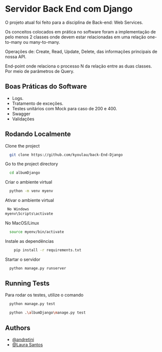 
# Servidor Back End com Django

O projeto atual foi feito para a disciplina de Back-end: Web Services.

Os conceitos colocados em prática no software foram a implementação de pelo menos 2 classes onde  devem estar relacionadas em uma relação one-to-many ou many-to-many.

Operações de:
Create,
Read,
Update,
Delete, das informações principais de nossa API.

End-point onde relaciona o processo N da relação entre as duas classes. Por meio de parâmetros de Query.


## Boas Práticas do Software

- Logs.
- Tratamento de exceções.
- Testes unitários com Mock para caso de 200 e 400.
- Swagger
- Validações
## Rodando Localmente

Clone the project

```bash
  git clone https://github.com/kyoulau/back-End-Django
```

Go to the project directory

```bash
  cd albumDjango
```

Criar o ambiente virtual
```bash
  python -m venv myenv
```

Ativar o ambiente virtual
```bash
 No Windows
myenv\Scripts\activate
```

No MacOS/Linux
```bash
  source myenv/bin/activate
```

Instale as dependências

```bash
    pip install -r requirements.txt

```

Startar o servidor

```bash
  python manage.py runserver
```


## Running Tests

Para rodar os testes, utilize o comando

```bash
  python manage.py test                                                               
```
```bash
  python .\albumDjango\manage.py test                                                                  
```


## Authors

- [@andretini](https://www.github.com/andretini)
- [@Laura Santos](https://www.github.com/kyoulau)

